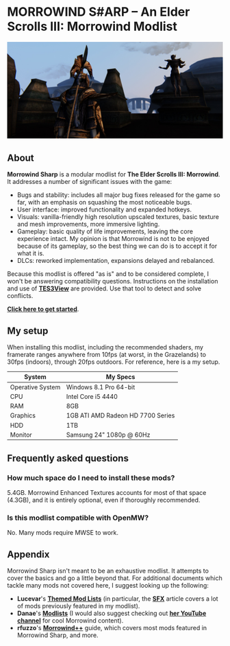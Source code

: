 # MORROWIND S#ARP – An Elder Scrolls III: Morrowind Modlist

![Banner](pictures/banner.jpg)

## About

**Morrowind Sharp** is a modular modlist for **The Elder Scrolls III: Morrowind**. It addresses a number of significant issues with the game:

- Bugs and stability: includes all major bug fixes released for the game so far, with an emphasis on squashing the most noticeable bugs.
- User interface: improved functionality and expanded hotkeys.
- Visuals: vanilla-friendly high resolution upscaled textures, basic texture and mesh improvements, more immersive lighting.
- Gameplay: basic quality of life improvements, leaving the core experience intact. My opinion is that Morrowind is not to be enjoyed because of its gameplay, so the best thing we can do is to accept it for what it is.
- DLCs: reworked implementation, expansions delayed and rebalanced.

Because this modlist is offered "as is" and to be considered complete, I won't be answering compatibility questions. Instructions on the installation and use of [**TES3View**](appendix.md#checking-for-conflicts) are provided. Use that tool to detect and solve conflicts.

[**Click here to get started**](setup.md).

## My setup

When installing this modlist, including the recommended shaders, my framerate ranges anywhere from 10fps (at worst, in the Grazelands) to 30fps (indoors), through 20fps outdoors. For reference, here is a my setup.

System | My Specs
------------ | -------------
Operative System | Windows 8.1 Pro 64-bit
CPU | Intel Core i5 4440
RAM | 8GB
Graphics | 1GB ATI AMD Radeon HD 7700 Series
HDD | 1TB
Monitor | Samsung 24" 1080p @ 60Hz

## Frequently asked questions

### How much space do I need to install these mods?

5.4GB. Morrowind Enhanced Textures accounts for most of that space (4.3GB), and it is entirely optional, even if thoroughly recommended.

### Is this modlist compatible with OpenMW?

No. Many mods require MWSE to work.

## Appendix

Morrowind Sharp isn't meant to be an exhaustive modlist. It attempts to cover the basics and go a little beyond that. For additional documents which tackle many mods not covered here, I suggest looking up the following:

- **Lucevar**'s [**Themed Mod Lists**](https://github.com/Lucevar/mw-immersion-mods) (in particular, the [**SFX**](https://github.com/Lucevar/mw-immersion-mods/blob/master/sfx.md) article covers a lot of mods previously featured in my modlist).
- **Danae**'s [**Modlists**](https://danaeplays.thenet.sk/tag/modding/) (I would also suggest checking out [**her YouTube channel**](https://www.youtube.com/user/terdanae) for cool Morrowind content).
- **rfuzzo**'s [**Morrowind++**](https://r-fuzzo.gitbook.io/morrowind++/) guide, which covers most mods featured in Morrowind Sharp, and more.
